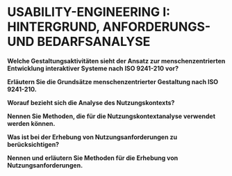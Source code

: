 # USABILITY-ENGINEERING I: HINTERGRUND, ANFORDERUNGS- UND BEDARFSANALYSE

**Welche Gestaltungsaktivitäten sieht der Ansatz zur menschenzentrierten Entwicklung interaktiver Systeme nach ISO 9241-210 vor?**

**Erläutern Sie die Grundsätze menschenzentrierter Gestaltung nach ISO 9241-210.**

**Worauf bezieht sich die Analyse des Nutzungskontexts?**

**Nennen Sie Methoden, die für die Nutzungskontextanalyse verwendet werden können.**

**Was ist bei der Erhebung von Nutzungsanforderungen zu berücksichtigen?**

**Nennen und erläutern Sie Methoden für die Erhebung von Nutzungsanforderungen.**
